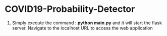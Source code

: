 # COVID19-Probability-Detector

1. Simply execute the command : **python main.py** and it will start the flask server. Navigate to the localhost URL to access the web application
